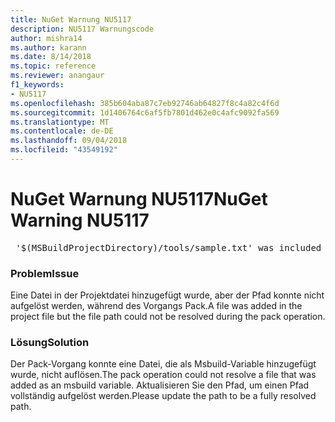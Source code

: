 ```yaml
---
title: NuGet Warnung NU5117
description: NU5117 Warnungscode
author: mishra14
ms.author: karann
ms.date: 8/14/2018
ms.topic: reference
ms.reviewer: anangaur
f1_keywords:
- NU5117
ms.openlocfilehash: 385b604aba87c7eb92746ab64827f8c4a82c4f6d
ms.sourcegitcommit: 1d1406764c6af5fb7801d462e0c4afc9092fa569
ms.translationtype: MT
ms.contentlocale: de-DE
ms.lasthandoff: 09/04/2018
ms.locfileid: "43549192"
---
```

# <a name="nuget-warning-nu5117"></a><span data-ttu-id="ad835-103">NuGet Warnung NU5117</span><span class="sxs-lookup"><span data-stu-id="ad835-103">NuGet Warning NU5117</span></span>
<pre> '$(MSBuildProjectDirectory)/tools/sample.txt' was included in the project but the path could not be resolved. Skipping...</pre>

### <a name="issue"></a><span data-ttu-id="ad835-104">Problem</span><span class="sxs-lookup"><span data-stu-id="ad835-104">Issue</span></span>

<span data-ttu-id="ad835-105">Eine Datei in der Projektdatei hinzugefügt wurde, aber der Pfad konnte nicht aufgelöst werden, während des Vorgangs Pack.</span><span class="sxs-lookup"><span data-stu-id="ad835-105">A file was added in the project file but the file path could not be resolved during the pack operation.</span></span>


### <a name="solution"></a><span data-ttu-id="ad835-106">Lösung</span><span class="sxs-lookup"><span data-stu-id="ad835-106">Solution</span></span>

<span data-ttu-id="ad835-107">Der Pack-Vorgang konnte eine Datei, die als Msbuild-Variable hinzugefügt wurde, nicht auflösen.</span><span class="sxs-lookup"><span data-stu-id="ad835-107">The pack operation could not resolve a file that was added as an msbuild variable.</span></span> <span data-ttu-id="ad835-108">Aktualisieren Sie den Pfad, um einen Pfad vollständig aufgelöst werden.</span><span class="sxs-lookup"><span data-stu-id="ad835-108">Please update the path to be a fully resolved path.</span></span>

